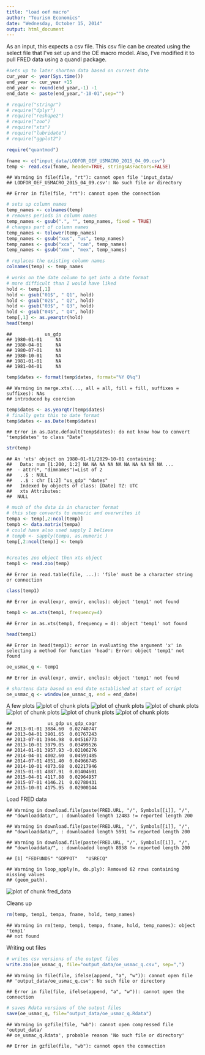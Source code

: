 ```yaml
---
title: "load oef macro"
author: "Tourism Economics"
date: "Wednesday, October 15, 2014"
output: html_document
---
```


As an input, this expects a csv file. This csv file can be created using the
select file that I've set up and the OE macro model.
Also, I've modified it to pull FRED data using a quandl package.


```r
#sets up to later shorten data based on current date 
cur_year <- year(Sys.time())
end_year <- cur_year +15
end_year <- round(end_year,-1) -1
end_date <- paste(end_year,"-10-01",sep="")
```



```r
# require("stringr")
# require("dplyr")
# require("reshape2")
# require("zoo")
# require("xts")
# require("lubridate")
# require("ggplot2")

require("quantmod")

fname <- c("input_data/LODFOR_OEF_USMACRO_2015_04_09.csv")
temp <- read.csv(fname, header=TRUE, stringsAsFactors=FALSE)
```

```
## Warning in file(file, "rt"): cannot open file 'input_data/
## LODFOR_OEF_USMACRO_2015_04_09.csv': No such file or directory
```

```
## Error in file(file, "rt"): cannot open the connection
```

```r
# sets up column names
temp_names <- colnames(temp)
# removes periods in column names
temp_names <- gsub(".", "", temp_names, fixed = TRUE) 
# changes part of column names
temp_names <- tolower(temp_names)
temp_names <- gsub("xus", "us", temp_names) 
temp_names <- gsub("xca", "can", temp_names) 
temp_names <- gsub("xmx", "mex", temp_names) 

# replaces the existing column names
colnames(temp) <- temp_names

# works on the date column to get into a date format
# more difficult than I would have liked
hold <- temp[,1]
hold <- gsub("01$", " Q1", hold) 
hold <- gsub("02$", " Q2", hold) 
hold <- gsub("03$", " Q3", hold) 
hold <- gsub("04$", " Q4", hold) 
temp[,1] <- as.yearqtr(hold) 
head(temp)
```

```
##            us_gdp
## 1980-01-01     NA
## 1980-04-01     NA
## 1980-07-01     NA
## 1980-10-01     NA
## 1981-01-01     NA
## 1981-04-01     NA
```

```r
temp$dates <- format(temp$dates, format="%Y Q%q")
```

```
## Warning in merge.xts(..., all = all, fill = fill, suffixes = suffixes): NAs
## introduced by coercion
```

```r
temp$dates <- as.yearqtr(temp$dates)
# finally gets this to date format
temp$dates <- as.Date(temp$dates)
```

```
## Error in as.Date.default(temp$dates): do not know how to convert 'temp$dates' to class "Date"
```

```r
str(temp)
```

```
## An 'xts' object on 1980-01-01/2029-10-01 containing:
##   Data: num [1:200, 1:2] NA NA NA NA NA NA NA NA NA NA ...
##  - attr(*, "dimnames")=List of 2
##   ..$ : NULL
##   ..$ : chr [1:2] "us_gdp" "dates"
##   Indexed by objects of class: [Date] TZ: UTC
##   xts Attributes:  
##  NULL
```

```r
# much of the data is in character format
# this step converts to numeric and overwrites it
tempa <- temp[,2:ncol(temp)]
tempb <- data.matrix(tempa)
# could have also used sapply I believe
# tempb <- sapply(tempa, as.numeric )
temp[,2:ncol(temp)] <- tempb


#creates zoo object then xts object
temp1 <- read.zoo(temp)
```

```
## Error in read.table(file, ...): 'file' must be a character string or connection
```

```r
class(temp1)
```

```
## Error in eval(expr, envir, enclos): object 'temp1' not found
```

```r
temp1 <- as.xts(temp1, frequency=4)
```

```
## Error in as.xts(temp1, frequency = 4): object 'temp1' not found
```

```r
head(temp1)
```

```
## Error in head(temp1): error in evaluating the argument 'x' in selecting a method for function 'head': Error: object 'temp1' not found
```

```r
oe_usmac_q <- temp1
```

```
## Error in eval(expr, envir, enclos): object 'temp1' not found
```

```r
# shortens data based on end date established at start of script
oe_usmac_q <- window(oe_usmac_q, end = end_date)
```

A few plots
![plot of chunk plots](figure/plots-1.png) ![plot of chunk plots](figure/plots-2.png) ![plot of chunk plots](figure/plots-3.png) ![plot of chunk plots](figure/plots-4.png) ![plot of chunk plots](figure/plots-5.png) ![plot of chunk plots](figure/plots-6.png) 

```
##             us_gdp us_gdp_cagr
## 2013-01-01 3884.60  0.02740747
## 2013-04-01 3901.65  0.01767243
## 2013-07-01 3944.98  0.04516773
## 2013-10-01 3979.05  0.03499526
## 2014-01-01 3957.93 -0.02106276
## 2014-04-01 4002.60  0.04591485
## 2014-07-01 4051.40  0.04966745
## 2014-10-01 4073.68  0.02217946
## 2015-01-01 4087.91  0.01404601
## 2015-04-01 4117.88  0.02964957
## 2015-07-01 4146.21  0.02780431
## 2015-10-01 4175.95  0.02900144
```

Load FRED data

```
## Warning in download.file(paste(FRED.URL, "/", Symbols[[i]], "/",
## "downloaddata/", : downloaded length 12483 != reported length 200
```

```
## Warning in download.file(paste(FRED.URL, "/", Symbols[[i]], "/",
## "downloaddata/", : downloaded length 5991 != reported length 200
```

```
## Warning in download.file(paste(FRED.URL, "/", Symbols[[i]], "/",
## "downloaddata/", : downloaded length 8958 != reported length 200
```

```
## [1] "FEDFUNDS" "GDPPOT"   "USRECQ"
```

```
## Warning in loop_apply(n, do.ply): Removed 62 rows containing missing values
## (geom_path).
```

![plot of chunk fred_data](figure/fred_data-1.png) 

Cleans up

```r
rm(temp, temp1, tempa, fname, hold, temp_names)
```

```
## Warning in rm(temp, temp1, tempa, fname, hold, temp_names): object 'temp1'
## not found
```


Writing out files


```r
# writes csv versions of the output files
write.zoo(oe_usmac_q, file="output_data/oe_usmac_q.csv", sep=",")
```

```
## Warning in file(file, ifelse(append, "a", "w")): cannot open file
## 'output_data/oe_usmac_q.csv': No such file or directory
```

```
## Error in file(file, ifelse(append, "a", "w")): cannot open the connection
```

```r
# saves Rdata versions of the output files
save(oe_usmac_q, file="output_data/oe_usmac_q.Rdata")
```

```
## Warning in gzfile(file, "wb"): cannot open compressed file 'output_data/
## oe_usmac_q.Rdata', probable reason 'No such file or directory'
```

```
## Error in gzfile(file, "wb"): cannot open the connection
```

